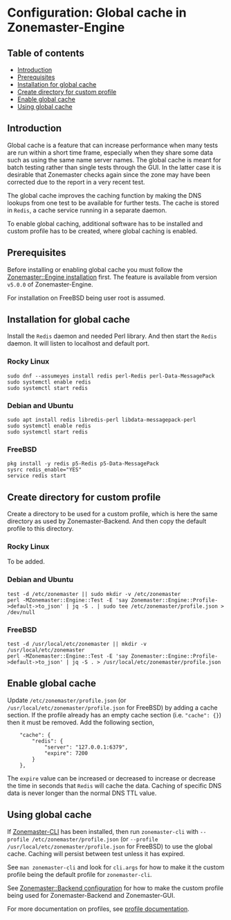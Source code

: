 # Configuration: Global cache in Zonemaster-Engine

## Table of contents

* [Introduction](#introduction)
* [Prerequisites](#prerequisites)
* [Installation for global cache](#installation-for-global-cache)
* [Create directory for custom profile](#create-directory-for-custom-profile)
* [Enable global cache](#enable-global-cache)
* [Using global cache](#using-global-cache)


## Introduction
Global cache is a feature that can increase performance when many tests are run
within a short time frame, especially when they share some data such as using the
same name server names. The global cache is meant for batch testing rather than
single tests through the GUI. In the latter case it is desirable that Zonemaster
checks again since the zone may have been corrected due to the report in a very
recent test.

The global cache improves the caching function by  making the DNS lookups from
one test to be available for further tests. The cache is stored in `Redis`, a
cache service running in a separate daemon.

To enable global caching, additional software has to be installed and custom
profile has to be created, where global caching is enabled.


## Prerequisites

Before installing or enabling global cache you must follow the
[Zonemaster::Engine installation] first. The feature is available from version
`v5.0.0` of Zonemaster-Engine.

For installation on FreeBSD being user root is assumed.


## Installation for global cache

Install the `Redis` daemon and needed Perl library. And then start the `Redis`
daemon. It will listen to localhost and default port.

### Rocky Linux
```
sudo dnf --assumeyes install redis perl-Redis perl-Data-MessagePack
sudo systemctl enable redis
sudo systemctl start redis
```

### Debian and Ubuntu
```
sudo apt install redis libredis-perl libdata-messagepack-perl
sudo systemctl enable redis
sudo systemctl start redis
```

### FreeBSD
```
pkg install -y redis p5-Redis p5-Data-MessagePack
sysrc redis_enable="YES"
service redis start
```

## Create directory for custom profile

Create a directory to be used for a custom profile, which is here the same
directory as used by Zonemaster-Backend. And then copy the default profile
to this directory.

### Rocky Linux

To be added.

### Debian and Ubuntu
```
test -d /etc/zonemaster || sudo mkdir -v /etc/zonemaster
perl -MZonemaster::Engine::Test -E 'say Zonemaster::Engine::Profile->default->to_json' | jq -S . | sudo tee /etc/zonemaster/profile.json > /dev/null
```

### FreeBSD
```
test -d /usr/local/etc/zonemaster || mkdir -v /usr/local/etc/zonemaster
perl -MZonemaster::Engine::Test -E 'say Zonemaster::Engine::Profile->default->to_json' | jq -S . > /usr/local/etc/zonemaster/profile.json
```

## Enable global cache

Update `/etc/zonemaster/profile.json` (or `/usr/local/etc/zonemaster/profile.json`
for FreeBSD) by adding a cache section. If the profile already has an empty cache
section (i.e. `"cache": {}`) then it must be removed. Add the following section,
```
    "cache": {
        "redis": {
            "server": "127.0.0.1:6379",
            "expire": 7200
        }
    },
```

The `expire` value can be increased or decreased to increase or decrease the time
in seconds that `Redis` will cache the data. Caching of specific DNS data is
never longer than the normal DNS TTL value.


## Using global cache

If [Zonemaster-CLI][Zonemaster::CLI installation] has been installed, then
run `zonemaster-cli` with `--profile /etc/zonemaster/profile.json`
(or `--profile /usr/local/etc/zonemaster/profile.json` for FreeBSD) to use the
global cache. Caching will persist between test unless it has expired.

See `man zonemaster-cli` and look for `cli.args` for how to make it the custom
profile being the default profile for `zonemaster-cli`.

See [Zonemaster::Backend configuration] for how to make the custom profile being
used for Zonemaster-Backend and Zonemaster-GUI.

For more documentation on profiles, see [profile documentation].


[profile documentation]:                             profiles.md
[Zonemaster::Backend configuration]:                 backend.md
[Zonemaster::CLI installation]:                      ../installation/zonemaster-cli.md
[Zonemaster::Engine installation]:                   ../installation/zonemaster-engine.md
